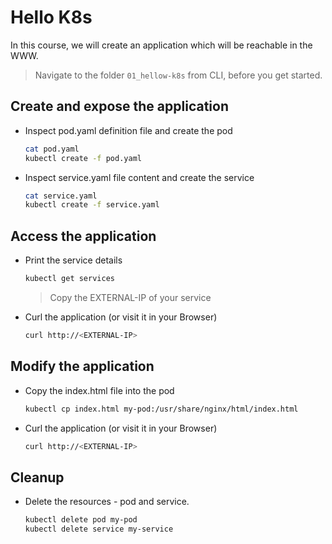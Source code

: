 # Hello K8s

In this course, we will create an application which will be reachable in the WWW.

>Navigate to the folder `01_hellow-k8s` from CLI, before you get started. 

## Create and expose the application

* Inspect pod.yaml definition file and create the pod
  ```bash
  cat pod.yaml
  kubectl create -f pod.yaml
  ```

* Inspect service.yaml file content and create the service
  ```bash
  cat service.yaml
  kubectl create -f service.yaml
  ```

## Access the application

* Print the service details
  ```bash
  kubectl get services
  ```
  >Copy the EXTERNAL-IP of your service

* Curl the application (or visit it in your Browser)
  ```bash
  curl http://<EXTERNAL-IP>
  ```

## Modify the application

* Copy the index.html file into the pod
  ```bash
  kubectl cp index.html my-pod:/usr/share/nginx/html/index.html
  ```

* Curl the application (or visit it in your Browser)
  ```bash
  curl http://<EXTERNAL-IP>
  ```

## Cleanup
* Delete the resources - pod and service.
  ```bash
  kubectl delete pod my-pod
  kubectl delete service my-service
  ```
